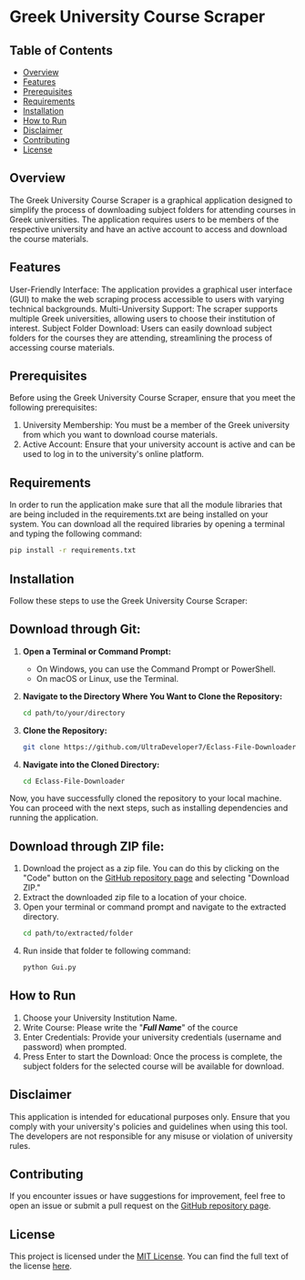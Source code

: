 # Greek University Course Scraper

## Table of Contents
- [Overview](#overview)
- [Features](#features)
- [Prerequisites](#prerequisites)
- [Requirements](#requirements)
- [Installation](#installation)
- [How to Run](#how-to-run)
- [Disclaimer](#disclaimer)
- [Contributing](#contributing)
- [License](#license)

## Overview
The Greek University Course Scraper is a graphical application designed to simplify the process of downloading subject folders for attending courses in Greek universities. The application requires users to be members of the respective university and have an active account to access and download the course materials.

## Features
User-Friendly Interface: The application provides a graphical user interface (GUI) to make the web scraping process accessible to users with varying technical backgrounds.
Multi-University Support: The scraper supports multiple Greek universities, allowing users to choose their institution of interest.
Subject Folder Download: Users can easily download subject folders for the courses they are attending, streamlining the process of accessing course materials.

## Prerequisites
Before using the Greek University Course Scraper, ensure that you meet the following prerequisites:
1. University Membership: You must be a member of the Greek university from which you want to download course materials.
2. Active Account: Ensure that your university account is active and can be used to log in to the university's online platform.

## Requirements
In order to run the application make sure that all the module libraries that are being included in the requirements.txt are being installed on your system. 
You can download all the required libraries by opening a terminal and typing the following command:
```bash
pip install -r requirements.txt
```

## Installation
Follow these steps to use the Greek University Course Scraper:
## Download through Git:
1. **Open a Terminal or Command Prompt:**
   - On Windows, you can use the Command Prompt or PowerShell.
   - On macOS or Linux, use the Terminal.

2. **Navigate to the Directory Where You Want to Clone the Repository:**
   ```bash
   cd path/to/your/directory
   ```
3. **Clone the Repository:**
   ```bash
   git clone https://github.com/UltraDeveloper7/Eclass-File-Downloader.git
   ```
4. **Navigate into the Cloned Directory:**
   ```bash
   cd Eclass-File-Downloader
   ```
Now, you have successfully cloned the repository to your local machine. You can proceed with the next steps, such as installing dependencies and running the application.

## Download through ZIP file:
1. Download the project as a zip file. You can do this by clicking on the "Code" button on the [GitHub repository page](https://github.com/UltraDeveloper7/Eclass-File-Downloader) and selecting "Download ZIP."
2. Extract the downloaded zip file to a location of your choice.
3. Open your terminal or command prompt and navigate to the extracted directory.
   ```bash
   cd path/to/extracted/folder
   ```
4. Run inside that folder te following command:
   ```bash
   python Gui.py
   ```
   
## How to Run
1. Choose your University Institution Name.
2. Write Course: Please write the "**_Full Name_**" of the cource
3. Enter Credentials: Provide your university credentials (username and password) when prompted.
4. Press Enter to start the Download:
Once the process is complete, the subject folders for the selected course will be available for download.

## Disclaimer
This application is intended for educational purposes only. Ensure that you comply with your university's policies and guidelines when using this tool. The developers are not responsible for any misuse or violation of university rules.

## Contributing
If you encounter issues or have suggestions for improvement, feel free to open an issue or submit a pull request on the [GitHub repository page](https://github.com/UltraDeveloper7/Eclass-File-Downloader).

## License
This project is licensed under the [MIT License](LICENSE). You can find the full text of the license [here](https://opensource.org/licenses/MIT).

